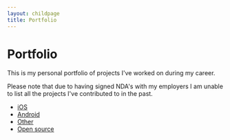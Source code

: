 ```yaml
---
layout: childpage
title: Portfolio
---
```


# Portfolio

This is my personal portfolio of projects I've worked on during my career.

Please note that due to having signed NDA's with my employers I am unable to list
all the projects I've contributed to in the past.

* [iOS](ios)
* [Android](android)
* [Other](other)
* [Open source](opensource)

